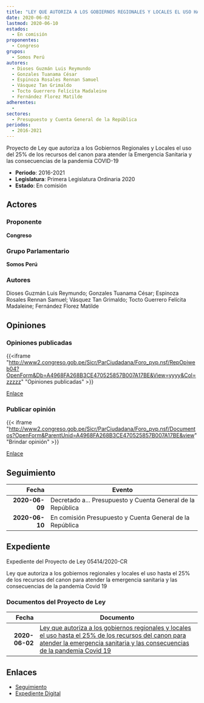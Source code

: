 ```yaml
---
title: "LEY QUE AUTORIZA A LOS GOBIERNOS REGIONALES Y LOCALES EL USO HASTA EL 25% DE LOS RECURSOS DEL CANON PARA ATENDER LA EMERGENCIA SANITARIA Y LAS CONSECUENCIAS DE LA PANDEMIA COVID-19"
date: 2020-06-02
lastmod: 2020-06-10
estados: 
  - En comisión
proponentes: 
  - Congreso
grupos: 
  - Somos Perú
autores: 
  - Dioses Guzmán Luis Reymundo
  - Gonzales Tuanama César
  - Espinoza Rosales Rennan Samuel
  - Vásquez Tan Grimaldo
  - Tocto Guerrero Felícita Madaleine
  - Fernández Florez Matilde
adherentes: 
  - 
sectores: 
  - Presupuesto y Cuenta General de la República
periodos: 
  - 2016-2021
---
```


Proyecto de Ley que autoriza a los Gobiernos Regionales y Locales el uso del 25% de los recursos del canon para atender la Emergencia Sanitaria y las consecuencias de la pandemia COVID-19

- **Periodo**: 2016-2021
- **Legislatura**: Primera Legislatura Ordinaria 2020
- **Estado**: En comisión

## Actores

### Proponente

**Congreso**

### Grupo Parlamentario

**Somos Perú**

### Autores

Dioses Guzmán Luis Reymundo; Gonzales Tuanama César; Espinoza Rosales Rennan Samuel; Vásquez Tan Grimaldo; Tocto Guerrero Felícita Madaleine; Fernández Florez Matilde


## Opiniones

### Opiniones publicadas

{{<iframe "http://www2.congreso.gob.pe/Sicr/ParCiudadana/Foro_pvp.nsf/RepOpiweb04?OpenForm&Db=A4968FA268B3CE470525857B007A17BE&View=yyyy&Col=zzzzz" "Opiniones publicadas" >}}

[Enlace](http://www2.congreso.gob.pe/Sicr/ParCiudadana/Foro_pvp.nsf/RepOpiweb04?OpenForm&Db=A4968FA268B3CE470525857B007A17BE&View=yyyy&Col=zzzzz)
### Publicar opinión

{{< iframe "http://www2.congreso.gob.pe/Sicr/ParCiudadana/Foro_pvp.nsf/Documentos?OpenForm&ParentUnid=A4968FA268B3CE470525857B007A17BE&view" "Brindar opinión" >}}

[Enlace](http://www2.congreso.gob.pe/Sicr/ParCiudadana/Foro_pvp.nsf/Documentos?OpenForm&ParentUnid=A4968FA268B3CE470525857B007A17BE&view)

## Seguimiento

| Fecha | Evento |
|------:|--------|
| **2020-06-09** | Decretado a... Presupuesto y Cuenta General de la República|
| **2020-06-10** | En comisión Presupuesto y Cuenta General de la República|


## Expediente

Expediente del Proyecto de Ley 05414/2020-CR

Ley que autoriza a los gobiernos regionales y locales el uso hasta el 25% de los recursos del canon para atender la emergencia sanitaria y las consecuencias de la pandemia Covid 19


### Documentos del Proyecto de Ley

| Fecha | Documento |
|------:|--------|
| **2020-06-02** | [Ley que autoriza a los gobiernos regionales y locales el uso hasta el 25% de los recursos del canon para atender la emergencia sanitaria y las consecuencias de la pandemia Covid 19](http://www.leyes.congreso.gob.pe/Documentos/2016_2021/Proyectos_de_Ley_y_de_Resoluciones_Legislativas/PL05414_20200602.pdf) |

## Enlaces 

- [Seguimiento](http://www2.congreso.gob.pe/Sicr/TraDocEstProc/CLProLey2016.nsf/f7fff46988ca05b1052578e100829cc7/bfb47cffee63dd800525857b007fd095?OpenDocument)
- [Expediente Digital](http://www2.congreso.gob.pe/Sicr/TraDocEstProc/CLProLey2016.nsf/f7fff46988ca05b1052578e100829cc7/bfb47cffee63dd800525857b007fd095?OpenDocument&Click=05257FB7005EB655.eb71d0cf91d8294e05256cdf006b5706/$Body/0.1C6C)
